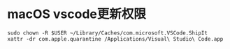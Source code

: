 # macOS vscode更新权限

```shell
sudo chown -R $USER ~/Library/Caches/com.microsoft.VSCode.ShipIt
xattr -dr com.apple.quarantine /Applications/Visual\ Studio\ Code.app
```

